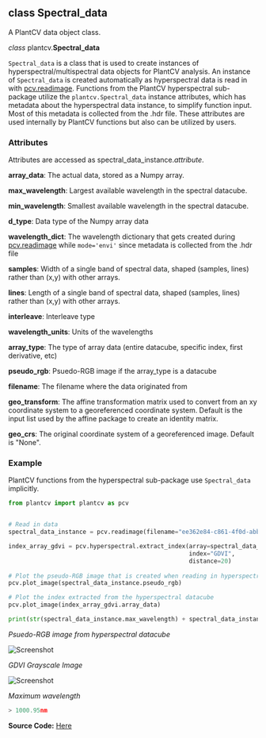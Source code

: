 ## class Spectral_data

A PlantCV data object class.

*class* plantcv.**Spectral_data**

`Spectral_data` is a class that is used to create instances of hyperspectral/multispectral data objects for PlantCV analysis. 
An instance of `Spectral_data` is created automatically as hyperspectral data is read in with [pcv.readimage](read_image.md). 
Functions from the PlantCV hyperspectral sub-package utilize the `plantcv.Spectral_data` instance attributes, which has metadata about the hyperspectral 
data instance, to simplify function input. Most of this metadata is collected from the .hdr file. 
These attributes are used internally by PlantCV functions but also can be utilized by users. 

### Attributes

Attributes are accessed as spectral_data_instance.*attribute*.

**array_data**: The actual data, stored as a Numpy array. 

**max_wavelength**: Largest available wavelength in the spectral datacube. 

**min_wavelength**: Smallest available wavelength in the spectral datacube. 

**d_type**: Data type of the Numpy array data 

**wavelength_dict**: The wavelength dictionary that gets created during [pcv.readimage](read_image.md) while `mode='envi'` since metadata is collected from the .hdr file 

**samples**: Width of a single band of spectral data, shaped (samples, lines) rather than (x,y) with other arrays.

**lines**: Length of a single band of spectral data, shaped (samples, lines) rather than (x,y) with other arrays.

**interleave**: Interleave type 

**wavelength_units**: Units of the wavelengths 

**array_type**: The type of array data (entire datacube, specific index, first derivative, etc)

**pseudo_rgb**: Psuedo-RGB image if the array_type is a datacube

**filename**: The filename where the data originated from

**geo_transform**: The affine transformation matrix used to convert from an xy coordinate system to a georeferenced coordinate system. Default is the input list used by the affine package to create an identity matrix.

**geo_crs**: The original coordinate system of a georeferenced image. Default is "None".

### Example

PlantCV functions from the hyperspectral sub-package use `Spectral_data` implicitly.

```python
from plantcv import plantcv as pcv


# Read in data
spectral_data_instance = pcv.readimage(filename="ee362e84-c861-4f0d-abbb-215ac58eed60_data", mode='envi')

index_array_gdvi = pcv.hyperspectral.extract_index(array=spectral_data_instance, 
                                                   index="GDVI",
                                                   distance=20)
                                                   
# Plot the pseudo-RGB image that is created when reading in hyperspectral data 
pcv.plot_image(spectral_data_instance.pseudo_rgb)

# Plot the index extracted from the hyperspectral datacube 
pcv.plot_image(index_array_gdvi.array_data)

print(str(spectral_data_instance.max_wavelength) + spectral_data_instance.wavelength_units)

```

*Psuedo-RGB image from hyperspectral datacube*

![Screenshot](img/tutorial_images/hyperspectral/pseudo_rgb.jpg)

*GDVI Grayscale Image*

![Screenshot](img/tutorial_images/hyperspectral/gdvi.jpg)

*Maximum wavelength*

```python
> 1000.95nm
```

**Source Code:** [Here](https://github.com/danforthcenter/plantcv/blob/main/plantcv/plantcv/classes.py)
